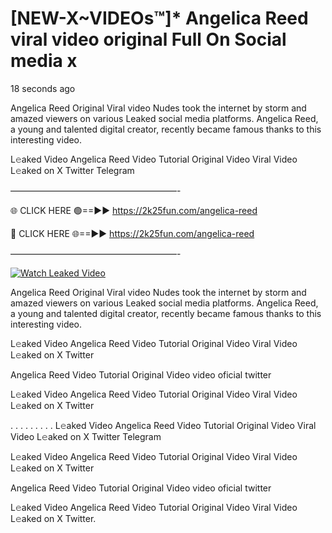 # [NEW-X~VIDEOs™]* Angelica Reed viral video original Full On Social media x

18 seconds ago

Angelica Reed Original Viral video Nudes took the internet by storm and amazed viewers on various Leaked social media platforms. Angelica Reed, a young and talented digital creator, recently became famous thanks to this interesting video.

L𝚎aked Video Angelica Reed Video Tutorial Original Video Viral Video L𝚎aked on X Twitter Telegram

———————————————————-

🌐 CLICK HERE 🟢==►► https://2k25fun.com/angelica-reed

🔴 CLICK HERE 🌐==►► https://2k25fun.com/angelica-reed

———————————————————-

[![Watch Leaked Video](https://miro.medium.com/v2/resize:fit:828/format:webp/1*cilzJN44JGOrTw9NJCrNHA.gif "Watch Leaked Video")](https://2k25fun.com/angelica-reed)

Angelica Reed Original Viral video Nudes took the internet by storm and amazed viewers on various Leaked social media platforms. Angelica Reed, a young and talented digital creator, recently became famous thanks to this interesting video.

L𝚎aked Video Angelica Reed Video Tutorial Original Video Viral Video L𝚎aked on X Twitter

Angelica Reed Video Tutorial Original Video video oficial twitter

L𝚎aked Video Angelica Reed Video Tutorial Original Video Viral Video L𝚎aked on X Twitter

. . . . . . . . . L𝚎aked Video Angelica Reed Video Tutorial Original Video Viral Video L𝚎aked on X Twitter Telegram

L𝚎aked Video Angelica Reed Video Tutorial Original Video Viral Video L𝚎aked on X Twitter

Angelica Reed Video Tutorial Original Video video oficial twitter

L𝚎aked Video Angelica Reed Video Tutorial Original Video Viral Video L𝚎aked on X Twitter.